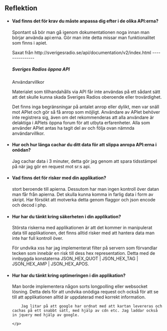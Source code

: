 <h2>Reflektion</h2>
<ul>
<li>
	<h4>Vad finns det för krav du måste anpassa dig efter i de olika API:erna?</h4>
	<p>
		Spontant så bör man gå igenom dokumentationen noga innan man börjar använda api:erna. Gör man inte detta missar man funktionalitet som finns i apiet.
	</p>
	Saxat från http://sverigesradio.se/api/documentation/v2/index.html
	---------------
	<h5>Sveriges Radios öppna API </h5>
		Användarvillkor
	<p>
		Materialet som tillhandahålls via API får inte användas på ett sådant sätt att det skulle kunna skada Sveriges Radios oberoende eller trovärdighet.
	</p>
	<p>
		Det finns inga begränsningar på antalet anrop eller dylikt, men var snäll mot APIet och gör så få anrop som möjligt. Användare av APIet behöver inte registrera sig, även om det rekommenderas att alla användare är delaktiga i APIets öppna forum för att utbyta erfarenheter. Alla som använder APIet antas ha tagit del av och följa ovan nämnda användarvillkor.
	</p>
</li>
<li>
	<h4>Hur och hur länga cachar du ditt data för att slippa anropa API:erna i onödan?</h4>
	<p>
		Jag cachar data i 3 minuter, detta gör jag genom att spara tidsstämpel på när jag gör en request mot sr:s api. 
	</p>
</li>
<li>
	<h4>Vad finns det för risker med din applikation?</h4>
	<p>
		stort beroende till apierna. Dessutom har man ingen kontroll över datan man får från apierna. Det skulla kunna komma in farlig data i form av skript. 
		Har försökt att motverka detta genom flaggor och json encode och decod i php. 
	</p>
</li>
<li>
	<h4>Hur har du tänkt kring säkerheten i din applikation?</h4>
	<p>
		Största riskerna med applikationen är att det kommer in manipulerat data till applikationen, det finns alltid risker med att hantera data man inte har full kontroll över. 
	</p>
	<p>
		För undvika xss har jag implementerat filter på servern som förvandlar tecken som innebär en risk till dess hex representation. 
		Detta med de innbyggda konstaterna JSON_HEX_QUOT | JSON_HEX_TAG | JSON_HEX_AMP | JSON_HEX_APOS.
	</p>
</li>
<li>
	<h4>Hur har du tänkt kring optimeringen i din applikation?</h4>
	<p>
		Man borde implementera någon sorts longpolling eller websocket lösning. Detta dels för att undvika onödiga request och också för att se till att applikationen alltid är uppdaterad med korrekt information. 

		Jag litar på att google har ordnat med att kartan levereras och cachas på ett snabbt sätt, med hjälp av cdn etc. Jag laddar också in jquery med hjälp av google.  

	</p>
</li>
</ul>
